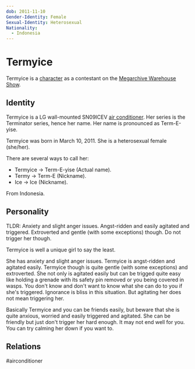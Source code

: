 ```yaml
---
dob: 2011-11-10
Gender-Identity: Female
Sexual-Identity: Heterosexual
Nationality:
  - Indonesia
---
```

# Termyice

Termyice is a [character](Characters.md) as a contestant on the [Megarchive Warehouse Show](Megarchive%20Warehouse%20Show.md).
## Identity

Termyice is a LG wall-mounted SN09ICEV [air conditioner](../../Species/Air%20Conditioners.md). Her series is the Terminator series, hence her name. Her name is pronounced as Term-E-yise.

Termyice was born in March 10, 2011. She is a heterosexual female (she/her).

There are several ways to call her:
- Termyice -> Term-E-yise (Actual name).
- Termy -> Term-E (Nickname).
- Ice -> Ice (Nickname).

From Indonesia.

## Personality
TLDR: Anxiety and slight anger issues. Angst-ridden and easily agitated and triggered. Extroverted and gentle (with some exceptions) though. Do not trigger her though.

Termyice is well a unique girl to say the least.

She has anxiety and slight anger issues. Termyice is angst-ridden and agitated easily. Termyice though is quite gentle (with some exceptions) and extroverted. She not only is agitated easily but can be trigged quite easy like holding a grenade with its safety pin removed or you being covered in wasps. You don't know and don't want to know what she can do to you if she's triggered. Ignorance is bliss in this situation. But agitating her does not mean triggering her.

Basically Termyice and you can be friends easily, but beware that she is quite anxious, worried and easily triggered and agitated. She can be friendly but just don't trigger her hard enough. It may not end well for you. You can try calming her down if you want to.

## Relations

#airconditioner 